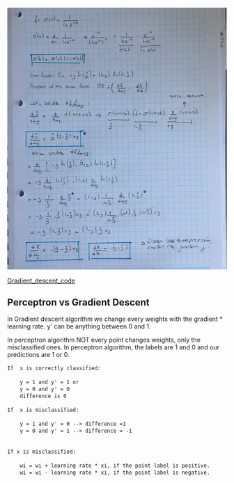![image_description](images/gradient_math.jpeg)

[Gradient_descent_code](https://github.com/pelinbalci/Intro_Deep_Learning/blob/master/Intro_NN/intro_codes/gradient_descent.py)

## Perceptron vs Gradient Descent


In Gradient descent algorithm we change every weights with the gradient * learning rate.
y' can be anything between 0 and 1. 

In perceptron algorithm NOT every point changes weights, only the misclassified ones.
In perceptron algorithm, the labels are 1 and 0 and our predictions are 1 or 0.

    If  x is correctly classified: 
    
        y = 1 and y' = 1 or
        y = 0 and y' = 0 
        difference is 0
    
    If  x is misclassified: 
    
        y = 1 and y' = 0 --> difference =1
        y = 0 and y' = 1 --> difference = -1
    

    If x is misclassified: 

        wi = wi + learning rate * xi, if the point label is positive.      
        wi = wi - learning rate * xi, if the point label is negative.
        
